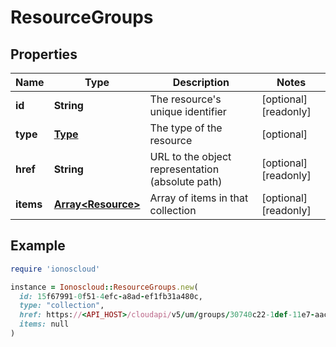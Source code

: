 # ResourceGroups

## Properties

| Name | Type | Description | Notes |
| ---- | ---- | ----------- | ----- |
| **id** | **String** | The resource&#39;s unique identifier | [optional][readonly] |
| **type** | [**Type**](Type.md) | The type of the resource | [optional] |
| **href** | **String** | URL to the object representation (absolute path) | [optional][readonly] |
| **items** | [**Array&lt;Resource&gt;**](Resource.md) | Array of items in that collection | [optional][readonly] |

## Example

```ruby
require 'ionoscloud'

instance = Ionoscloud::ResourceGroups.new(
  id: 15f67991-0f51-4efc-a8ad-ef1fb31a480c,
  type: "collection",
  href: https://<API_HOST>/cloudapi/v5/um/groups/30740c22-1def-11e7-aac9-d7a3646ca7fd/resources,
  items: null
)
```

